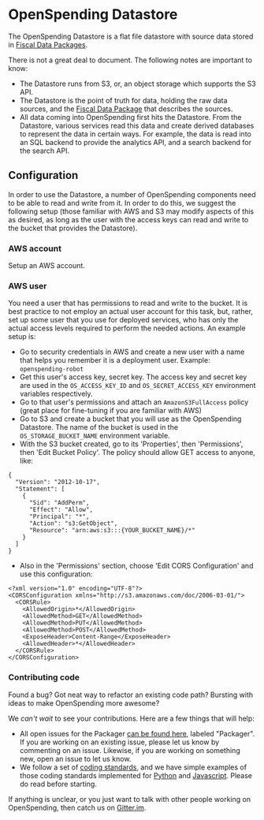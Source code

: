 # OpenSpending Datastore

The OpenSpending Datastore is a flat file datastore with source data stored in [Fiscal Data Packages](http://fiscal.dataprotocols.org/spec/).

There is not a great deal to document. The following notes are important to know:

- The Datastore runs from S3, or, an object storage which supports the S3 API.
- The Datastore is the point of truth for data, holding the raw data sources, and the [Fiscal Data Package](http://fiscal.dataprotocols.org/spec/) that describes the sources.
- All data coming into OpenSpending first hits the Datastore. From the Datastore, various services read this data and create derived databases to represent the data in certain ways. For example, the data is read into an SQL backend to provide the analytics API, and a search backend for the search API.

## Configuration

In order to use the Datastore, a number of OpenSpending components need to be able to read and write from it. In order to do this, we suggest the following setup (those familiar with AWS and S3 may modify aspects of this as desired, as long as the user with the access keys can read and write to the bucket that provides the Datastore).

### AWS account

Setup an AWS account.

### AWS user

You need a user that has permissions to read and write to the bucket. It is best practice to not employ an actual user account for this task, but, rather, set up some user that you use for deployed services, who has only the actual access levels required to perform the needed actions. An example setup is:

- Go to security credentials in AWS and create a new user with a name that helps you remember it is a deployment user. Example: `openspending-robot`
- Get this user's access key, secret key. The access key and secret key are used in the `OS_ACCESS_KEY_ID` and `OS_SECRET_ACCESS_KEY` environment variables respectively.
- Go to that user's permissions and attach an `AmazonS3FullAccess` policy (great place for fine-tuning if you are familiar with AWS)
- Go to S3 and create a bucket that you will use as the OpenSpending Datastore. The name of the bucket is used in the `OS_STORAGE_BUCKET_NAME` environment variable.
- With the S3 bucket created, go to its 'Properties', then 'Permissions', then 'Edit Bucket Policy'. The policy should allow GET access to anyone, like:

```
{
  "Version": "2012-10-17",
  "Statement": [
    {
      "Sid": "AddPerm",
      "Effect": "Allow",
      "Principal": "*",
      "Action": "s3:GetObject",
      "Resource": "arn:aws:s3:::{YOUR_BUCKET_NAME}/*"
    }
  ]
}
```

- Also in the 'Permissions' section, choose 'Edit CORS Configuration' and use this configuration:

```
<?xml version="1.0" encoding="UTF-8"?>
<CORSConfiguration xmlns="http://s3.amazonaws.com/doc/2006-03-01/">
  <CORSRule>
    <AllowedOrigin>*</AllowedOrigin>
    <AllowedMethod>GET</AllowedMethod>
    <AllowedMethod>PUT</AllowedMethod>
    <AllowedMethod>POST</AllowedMethod>
    <ExposeHeader>Content-Range</ExposeHeader>
    <AllowedHeader>*</AllowedHeader>
  </CORSRule>
</CORSConfiguration>
```

### Contributing code

Found a bug? Got neat way to refactor an existing code path? Bursting with ideas to make OpenSpending more awesome?

We *can't wait* to see your contributions. Here are a few things that will help:

- All open issues for the Packager [can be found here](http://github.com/openspending/openspending/issues), labeled "Packager". If you are working on an existing issue, please let us know by commenting on an issue. Likewise, if you are working on something new, open an issue to let us know.
- We follow a set of [coding standards](https://github.com/okfn/coding-standards), and we have simple examples of those coding standards implemented for [Python](https://github.com/okfn/oki-py) and [Javascript](https://github.com/okfn/oki-js). Please do read before starting.

If anything is unclear, or you just want to talk with other people working on OpenSpending, then catch us on [Gitter.im](http://gitter.im/openspending/chat).

